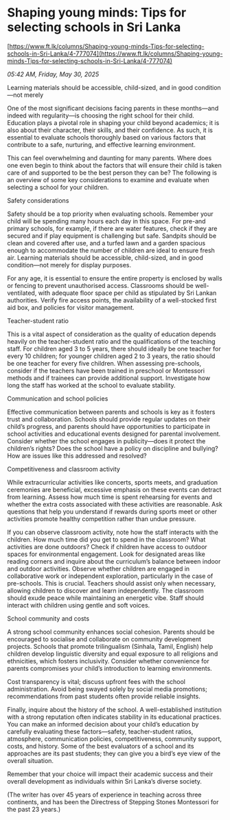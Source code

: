 # Shaping young minds: Tips for selecting schools in Sri Lanka

[https://www.ft.lk/columns/Shaping-young-minds-Tips-for-selecting-schools-in-Sri-Lanka/4-777074](https://www.ft.lk/columns/Shaping-young-minds-Tips-for-selecting-schools-in-Sri-Lanka/4-777074)

*05:42 AM, Friday, May 30, 2025*

Learning materials should be accessible, child-sized, and in good condition—not merely

One of the most significant decisions facing parents in these months—and indeed with regularity—is choosing the right school for their child. Education plays a pivotal role in shaping your child beyond academics; it is also about their character, their skills, and their confidence. As such, it is essential to evaluate schools thoroughly based on various factors that contribute to a safe, nurturing, and effective learning environment.

This can feel overwhelming and daunting for many parents. Where does one even begin to think about the factors that will ensure their child is taken care of and supported to be the best person they can be? The following is an overview of some key considerations to examine and evaluate when selecting a school for your children.

Safety considerations

Safety should be a top priority when evaluating schools. Remember your child will be spending many hours each day in this space. For pre-and primary schools, for example, if there are water features, check if they are secured and if play equipment is challenging but safe. Sandpits should be clean and covered after use, and a turfed lawn and a garden spacious enough to accommodate the number of children are ideal to ensure fresh air. Learning materials should be accessible, child-sized, and in good condition—not merely for display purposes.

For any age, it is essential to ensure the entire property is enclosed by walls or fencing to prevent unauthorised access. Classrooms should be well-ventilated, with adequate floor space per child as stipulated by Sri Lankan authorities. Verify fire access points, the availability of a well-stocked first aid box, and policies for visitor management.

Teacher-student ratio

This is a vital aspect of consideration as the quality of education depends heavily on the teacher-student ratio and the qualifications of the teaching staff. For children aged 3 to 5 years, there should ideally be one teacher for every 10 children; for younger children aged 2 to 3 years, the ratio should be one teacher for every five children. When assessing pre-schools, consider if the teachers have been trained in preschool or Montessori methods and if trainees can provide additional support. Investigate how long the staff has worked at the school to evaluate stability.

Communication and school policies

Effective communication between parents and schools is key as it fosters trust and collaboration. Schools should provide regular updates on their child’s progress, and parents should have opportunities to participate in school activities and educational events designed for parental involvement. Consider whether the school engages in publicity—does it protect the children’s rights? Does the school have a policy on discipline and bullying? How are issues like this addressed and resolved?

Competitiveness and classroom activity

While extracurricular activities like concerts, sports meets, and graduation ceremonies are beneficial, excessive emphasis on these events can detract from learning. Assess how much time is spent rehearsing for events and whether the extra costs associated with these activities are reasonable. Ask questions that help you understand if rewards during sports meet or other activities promote healthy competition rather than undue pressure.

If you can observe classroom activity, note how the staff interacts with the children. How much time did you get to spend in the classroom? What activities are done outdoors? Check if children have access to outdoor spaces for environmental engagement. Look for designated areas like reading corners and inquire about the curriculum’s balance between indoor and outdoor activities. Observe whether children are engaged in collaborative work or independent exploration, particularly in the case of pre-schools. This is crucial. Teachers should assist only when necessary, allowing children to discover and learn independently. The classroom should exude peace while maintaining an energetic vibe. Staff should interact with children using gentle and soft voices.

School community and costs

A strong school community enhances social cohesion. Parents should be encouraged to socialise and collaborate on community development projects. Schools that promote trilingualism (Sinhala, Tamil, English) help children develop linguistic diversity and equal exposure to all religions and ethnicities, which fosters inclusivity. Consider whether convenience for parents compromises your child’s introduction to learning environments.

Cost transparency is vital; discuss upfront fees with the school administration. Avoid being swayed solely by social media promotions; recommendations from past students often provide reliable insights.

Finally, inquire about the history of the school. A well-established institution with a strong reputation often indicates stability in its educational practices. You can make an informed decision about your child’s education by carefully evaluating these factors—safety, teacher-student ratios, atmosphere, communication policies, competitiveness, community support, costs, and history. Some of the best evaluators of a school and its approaches are its past students; they can give you a bird’s eye view of the overall situation.

Remember that your choice will impact their academic success and their overall development as individuals within Sri Lanka’s diverse society.

(The writer has over 45 years of experience in teaching across three continents, and has been the Directress of Stepping Stones Montessori for the past 23 years.)

